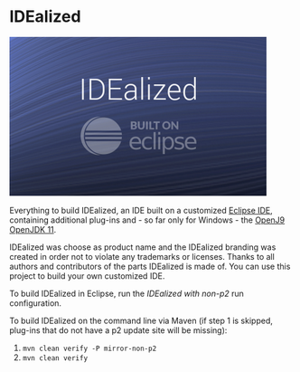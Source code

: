 # IDEalized

![IDEalized splash screen](org.idealized.branding/splash.bmp)

Everything to build IDEalized, an IDE built on a customized
[Eclipse IDE](https://www.eclipse.org/eclipseide/), containing additional plug-ins
and - so far only for Windows - the
[OpenJ9 OpenJDK 11](https://adoptopenjdk.net/?variant=openjdk11&jvmVariant=openj9).

IDEalized was choose as product name and the IDEalized branding was created
in order not to violate any trademarks or licenses. Thanks to all authors and
contributors of the parts IDEalized is made of. You can use this project to
build your own customized IDE.

To build IDEalized in Eclipse, run the _IDEalized with non-p2_ run configuration.

To build IDEalized on the command line via Maven (if step 1 is skipped, plug-ins
that do not have a p2 update site will be missing):
1.  `mvn clean verify -P mirror-non-p2`
2.  `mvn clean verify`